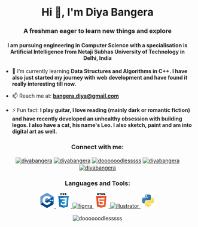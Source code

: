 <h1 align="center">Hi 👋, I'm Diya Bangera</h1>
<h3 align="center">A freshman eager to learn new things and explore</h3>
<h4 align="center">I am pursuing engineering in Computer Science with a specialisation is Artificial Intelligence from Netaji Subhas University of Technology in Delhi, India</h4>

- 🌱 I’m currently learning **Data Structures and Algorithms in C++. I have also just started my journey with web development and have found it really interesting till now.**

- 📫 Reach me at: **bangera.diya@gmail.com**

- ⚡ Fun fact: **I play guitar, I love reading (mainly dark or romantic fiction) and have recently developed an unhealthy obsession with building legos. I also have a cat, his name's Leo. I also sketch, paint and am into digital art as well.**


<h3 align="center">Connect with me:</h3>
<p align="center">
<a href="https://linkedin.com/in/diyabangera" target="blank"><img align="center" src="https://raw.githubusercontent.com/rahuldkjain/github-profile-readme-generator/master/src/images/icons/Social/linked-in-alt.svg" alt="diyabangera" height="30" width="40" /></a>
<a href="https://www.leetcode.com/diyabangera" target="blank"><img align="center" src="https://raw.githubusercontent.com/rahuldkjain/github-profile-readme-generator/master/src/images/icons/Social/leet-code.svg" alt="diyabangera" height="30" width="40" /></a>
<a href="https://twitter.com/doooooodlesssss" target="blank"><img align="center" src="https://raw.githubusercontent.com/rahuldkjain/github-profile-readme-generator/master/src/images/icons/Social/twitter.svg" alt="doooooodlesssss" height="30" width="40" /></a>
<a href="https://kaggle.com/diyabangera" target="blank"><img align="center" src="https://raw.githubusercontent.com/rahuldkjain/github-profile-readme-generator/master/src/images/icons/Social/kaggle.svg" alt="diyabangera" height="30" width="40" /></a>
<a href="https://instagram.com/diyabangera" target="blank"><img align="center" src="https://raw.githubusercontent.com/rahuldkjain/github-profile-readme-generator/master/src/images/icons/Social/instagram.svg" alt="diyabangera" height="30" width="40" /></a>

</p>

<h3 align="center">Languages and Tools:</h3>
<p align="center"> <a href="https://www.w3schools.com/cpp/" target="_blank" rel="noreferrer"> <img src="https://raw.githubusercontent.com/devicons/devicon/master/icons/cplusplus/cplusplus-original.svg" alt="cplusplus" width="40" height="40"/> </a> <a href="https://www.w3schools.com/css/" target="_blank" rel="noreferrer"> <img src="https://raw.githubusercontent.com/devicons/devicon/master/icons/css3/css3-original-wordmark.svg" alt="css3" width="40" height="40"/> </a> <a href="https://www.figma.com/" target="_blank" rel="noreferrer"> <img src="https://www.vectorlogo.zone/logos/figma/figma-icon.svg" alt="figma" width="40" height="40"/> </a> <a href="https://www.w3.org/html/" target="_blank" rel="noreferrer"> <img src="https://raw.githubusercontent.com/devicons/devicon/master/icons/html5/html5-original-wordmark.svg" alt="html5" width="40" height="40"/> </a> <a href="https://www.adobe.com/in/products/illustrator.html" target="_blank" rel="noreferrer"> <img src="https://www.vectorlogo.zone/logos/adobe_illustrator/adobe_illustrator-icon.svg" alt="illustrator" width="40" height="40"/> </a> <a href="https://www.python.org" target="_blank" rel="noreferrer"> <img src="https://raw.githubusercontent.com/devicons/devicon/master/icons/python/python-original.svg" alt="python" width="40" height="40"/> </a> </p>

<p align = "center" ><img align="center" src="https://github-readme-streak-stats.herokuapp.com/?user=doooooodlesssss&" alt="doooooodlesssss" /></p>
